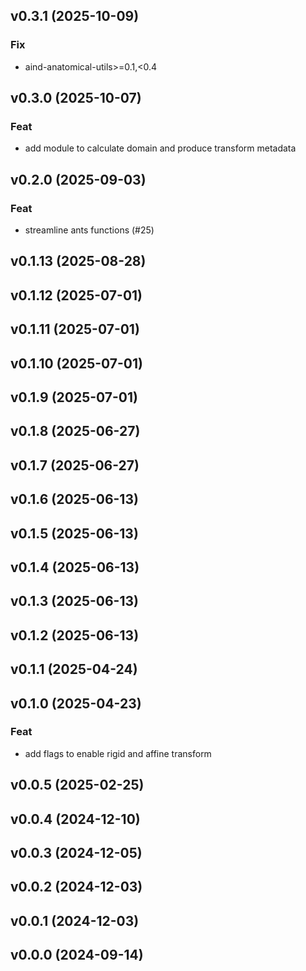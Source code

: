 ## v0.3.1 (2025-10-09)

### Fix

- aind-anatomical-utils>=0.1,<0.4

## v0.3.0 (2025-10-07)

### Feat

- add module to calculate domain and produce transform metadata

## v0.2.0 (2025-09-03)

### Feat

- streamline ants functions (#25)

## v0.1.13 (2025-08-28)

## v0.1.12 (2025-07-01)

## v0.1.11 (2025-07-01)

## v0.1.10 (2025-07-01)

## v0.1.9 (2025-07-01)

## v0.1.8 (2025-06-27)

## v0.1.7 (2025-06-27)

## v0.1.6 (2025-06-13)

## v0.1.5 (2025-06-13)

## v0.1.4 (2025-06-13)

## v0.1.3 (2025-06-13)

## v0.1.2 (2025-06-13)

## v0.1.1 (2025-04-24)

## v0.1.0 (2025-04-23)

### Feat

- add flags to enable rigid and affine transform

## v0.0.5 (2025-02-25)

## v0.0.4 (2024-12-10)

## v0.0.3 (2024-12-05)

## v0.0.2 (2024-12-03)

## v0.0.1 (2024-12-03)

## v0.0.0 (2024-09-14)
